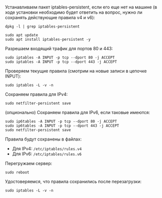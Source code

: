 
Устанавливаем пакет iptables-persistent, если его еще нет на машине (в ходе установки необходимо будет ответить на вопрос, нужно ли сохранять действующие правила v4 и v6):
```
dpkg -l | grep iptables-persistent

sudo apt update
sudo apt install iptables-persistent -y
```

Разрешаем входящий трафик для портов 80 и 443:
```
sudo iptables -A INPUT -p tcp --dport 80 -j ACCEPT
sudo iptables -A INPUT -p tcp --dport 443 -j ACCEPT
```

Проверяем текущие правила (смотрим на новые записи в цепочке INPUT):
```
sudo iptables -L -v -n
```

Сохраняем правила для IPv4:
```
sudo netfilter-persistent save
```

(опционально) Сохраняем правила для IPv6, если таковые имеются:
```
sudo ip6tables -A INPUT -p tcp --dport 80 -j ACCEPT
sudo ip6tables -A INPUT -p tcp --dport 443 -j ACCEPT
sudo netfilter-persistent save
```

Правила будут сохранены в файлах:

- Для IPv4: `/etc/iptables/rules.v4`
- Для IPv6: `/etc/iptables/rules.v6`

Перегружаем сервер:
```
sudo reboot
```

Удостоверяемся, что правила сохранились после перезагрузки:
```
sudo iptables -L -v -n
```

